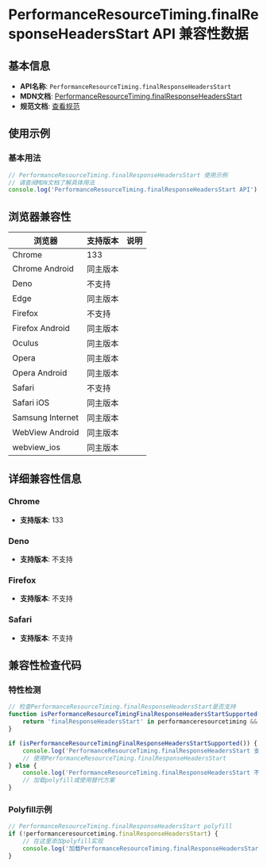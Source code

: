 # PerformanceResourceTiming.finalResponseHeadersStart API 兼容性数据

## 基本信息

- **API名称**: `PerformanceResourceTiming.finalResponseHeadersStart`
- **MDN文档**: [PerformanceResourceTiming.finalResponseHeadersStart](https://developer.mozilla.org/docs/Web/API/PerformanceResourceTiming/finalResponseHeadersStart)
- **规范文档**: [查看规范](https://w3c.github.io/resource-timing/#dom-performanceresourcetiming-finalresponseheadersstart)

## 使用示例

### 基本用法

```javascript
// PerformanceResourceTiming.finalResponseHeadersStart 使用示例
// 请查阅MDN文档了解具体用法
console.log('PerformanceResourceTiming.finalResponseHeadersStart API');
```

## 浏览器兼容性

| 浏览器 | 支持版本 | 说明 |
|--------|----------|------|
| Chrome | 133 |  |
| Chrome Android | 同主版本 |  |
| Deno | 不支持 |  |
| Edge | 同主版本 |  |
| Firefox | 不支持 |  |
| Firefox Android | 同主版本 |  |
| Oculus | 同主版本 |  |
| Opera | 同主版本 |  |
| Opera Android | 同主版本 |  |
| Safari | 不支持 |  |
| Safari iOS | 同主版本 |  |
| Samsung Internet | 同主版本 |  |
| WebView Android | 同主版本 |  |
| webview_ios | 同主版本 |  |

## 详细兼容性信息

### Chrome

- **支持版本**: 133

### Deno

- **支持版本**: 不支持

### Firefox

- **支持版本**: 不支持

### Safari

- **支持版本**: 不支持

## 兼容性检查代码

### 特性检测

```javascript
// 检查PerformanceResourceTiming.finalResponseHeadersStart是否支持
function isPerformanceResourceTimingFinalResponseHeadersStartSupported() {
    return 'finalResponseHeadersStart' in performanceresourcetiming && typeof performanceresourcetiming.finalResponseHeadersStart === 'function';
}

if (isPerformanceResourceTimingFinalResponseHeadersStartSupported()) {
    console.log('PerformanceResourceTiming.finalResponseHeadersStart 支持');
    // 使用PerformanceResourceTiming.finalResponseHeadersStart
} else {
    console.log('PerformanceResourceTiming.finalResponseHeadersStart 不支持，需要polyfill');
    // 加载polyfill或使用替代方案
}
```

### Polyfill示例

```javascript
// PerformanceResourceTiming.finalResponseHeadersStart polyfill
if (!performanceresourcetiming.finalResponseHeadersStart) {
    // 在这里添加polyfill实现
    console.log('加载PerformanceResourceTiming.finalResponseHeadersStart polyfill');
}
```

